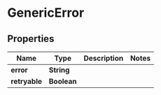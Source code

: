 

# GenericError


## Properties

| Name | Type | Description | Notes |
|------------ | ------------- | ------------- | -------------|
|**error** | **String** |  |  |
|**retryable** | **Boolean** |  |  |



